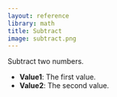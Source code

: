 ```yaml
---
layout: reference
library: math
title: Subtract
image: subtract.png
---
```

Subtract two numbers.

* **Value1**: The first value.
* **Value2**: The second value.
